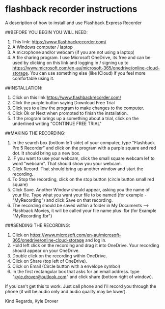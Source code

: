# flashback recorder instructions
A description of how to install and use Flashback Express Recorder

##BEFORE YOU BEGIN YOU WILL NEED: 
1. This link: https://www.flashbackrecorder.com/
2. A Windows computer / laptop
3. A microphone and/or webcam (if you are not using a laptop) 
4. A file sharing program. I use Microsoft OneDrive, its free and can be used by clicking on this link and logging in / signing up to https://www.microsoft.com/en-au/microsoft-365/onedrive/online-cloud-storage. You can use something else (like ICloud) if you feel more comfortable using it. 


##INSTALLATION: 
1. Click on this link https://www.flashbackrecorder.com/
2. Click the purple button saying Download Free Trial 
3. Click yes to allow the program to make changes to the computer. 
4. Click Ok or Next when prompted to finish the installation.
5. If the program brings up a something about a trial, click on the underlined writing "CONTINUE FREE TRIAL" 

##MAKING THE RECORDING: 
1. In the search box (bottom left side) of your computer, type "Flashback Pro 5 Recorder" and click on the program with a purple square and red dot. It should bring up a new box. 
2. IF you want to use your webcam, click the small square webcam lef to word "webcam". That should show you your webcam. 
3. Click Record. That should bring up another window and start the recording. 
4. To Stop the recording, click on the stop button (circle button small red square) 
5. Click Save. Another Window should appear, asking you the name of your file. Type what you want your file to be named (for example - "MyRecording") and click Save on that recording. 
6. The recording should be saved within a folder in My Documents --> Flashback Movies, it will be called your file name plus .fbr (for Example "MyRecording.fbr")

###SENDING THE RECORDING: 
1. Click on https://www.microsoft.com/en-au/microsoft-365/onedrive/online-cloud-storage and log in. 
2. Hold left click on the recording and drag it into OneDrive. Your recording should appear on your OneDrive. 
3. Double click on the recording within OneDrive. 
4. Click on Share (top left of OneDrive). 
5. Click on Email (Circle button with a envelope symbol) 
6. In the first rectangular box that asks for an email address. type "kyle.drover@outlook.com" and click share (bottom right of window).

If you can't get this to work. Just call phone and I'll record you through the phone (it will be audio only and audio quality may be lower). 

Kind Regards, 
Kyle Drover
